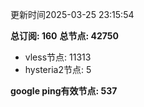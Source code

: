 更新时间2025-03-25 23:15:54

**总订阅: 160**
**总节点: 42750**
- vless节点: 11313
- hysteria2节点: 5

**google ping有效节点: 537**

